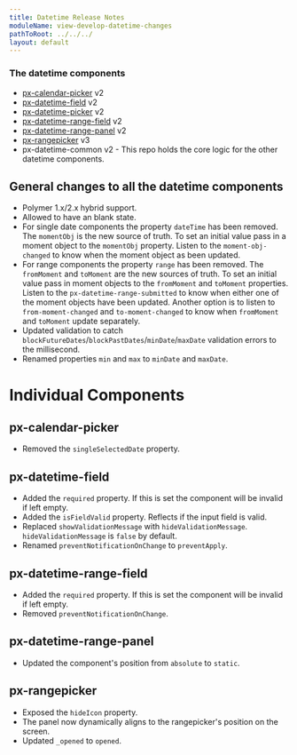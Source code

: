 ```yaml
---
title: Datetime Release Notes
moduleName: view-develop-datetime-changes
pathToRoot: ../../../
layout: default
---
```


### The datetime components
* [px-calendar-picker](#/components/px-calendar-picker) v2
* [px-datetime-field](#/components/px-datetime-field) v2
* [px-datetime-picker](#/components/px-datetime-picker) v2
* [px-datetime-range-field](#/components/px-datetime-range-field) v2
* [px-datetime-range-panel](#/components/px-datetime-range-panel) v2
* [px-rangepicker](#/components/px-rangepicker) v3
* px-datetime-common v2 - This repo holds the core logic for the other datetime components.

## General changes to all the datetime components
* Polymer 1.x/2.x hybrid support.
* Allowed to have an blank state.
* For single date components the property `dateTime` has been removed. The `momentObj` is the new source of truth. To set an initial value pass in a moment object to the `momentObj` property. Listen to the `moment-obj-changed` to know when the moment object as been updated.
* For range components the property `range` has been removed. The `fromMoment` and `toMoment` are the new sources of truth. To set an initial value pass in moment objects to the `fromMoment` and `toMoment` properties. Listen to the `px-datetime-range-submitted` to know when either one of the moment objects have been updated. Another option is to listen to `from-moment-changed` and `to-moment-changed` to know when `fromMoment` and `toMoment` update separately.
* Updated validation to catch `blockFutureDates`/`blockPastDates`/`minDate`/`maxDate` validation errors to the millisecond.
* Renamed properties `min` and `max` to `minDate` and `maxDate`.

# Individual Components
## px-calendar-picker
* Removed the `singleSelectedDate` property.

## px-datetime-field
* Added the `required` property. If this is set the component will be invalid if left empty.
* Added the `isFieldValid` property. Reflects if the input field is valid.
* Replaced `showValidationMessage` with `hideValidationMessage`. `hideValidationMessage` is `false` by default.
* Renamed `preventNotificationOnChange` to `preventApply`.

## px-datetime-range-field
* Added the `required` property. If this is set the component will be invalid if left empty.
* Removed `preventNotificationOnChange`.

## px-datetime-range-panel
* Updated the component's position from `absolute` to `static`.

## px-rangepicker
* Exposed the `hideIcon` property.
* The panel now dynamically aligns to the rangepicker's position on the screen.
* Updated `_opened` to `opened`.
